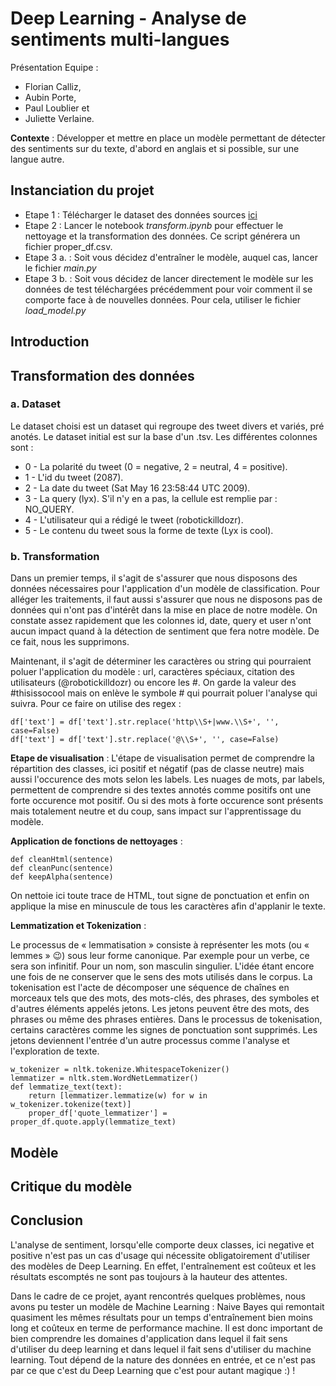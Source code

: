 # Deep Learning - Analyse de sentiments multi-langues

Présentation Equipe : 
* Florian Calliz, 
* Aubin Porte, 
* Paul Loublier et 
* Juliette Verlaine.

__Contexte__ : Développer et mettre en place un modèle permettant de détecter des sentiments sur du texte, d'abord en anglais et si possible, sur une langue autre.


## Instanciation du projet

* Etape 1 : Télécharger le dataset des données sources [ici](http://help.sentiment140.com/for-students)
* Etape 2 : Lancer le notebook _transform.ipynb_ pour effectuer le nettoyage et la transformation des données. Ce script générera un fichier proper_df.csv.
* Etape 3 a. : Soit vous décidez d'entraîner le modèle, auquel cas, lancer le fichier _main.py_
* Etape 3 b. : Soit vous décidez de lancer directement le modèle sur les données de test téléchargées précédemment pour voir comment il se comporte face à de nouvelles données. Pour cela, utiliser le fichier _load_model.py_

## Introduction

## Transformation des données

### a. Dataset

Le dataset choisi est un dataset qui regroupe des tweet divers et variés, pré anotés. Le dataset initial est sur la base d'un .tsv. Les différentes colonnes sont : 

* 0 - La polarité du tweet (0 = negative, 2 = neutral, 4 = positive).
* 1 - L'id du tweet (2087).
* 2 - La date du tweet (Sat May 16 23:58:44 UTC 2009).
* 3 - La query (lyx). S'il n'y en a pas, la cellule est remplie par : NO_QUERY.
* 4 - L'utilisateur qui a rédigé le tweet (robotickilldozr).
* 5 - Le contenu du tweet sous la forme de texte (Lyx is cool).

### b. Transformation

Dans un premier temps, il s'agit de s'assurer que nous disposons des données nécessaires pour l'application d'un modèle de classification. Pour alléger les traitements, il faut aussi s'assurer que nous ne disposons pas de données qui n'ont pas d'intérêt dans la mise en place de notre modèle.
On constate assez rapidement que les colonnes id, date, query et user n'ont aucun impact quand à la détection de sentiment que fera notre modèle. De ce fait, nous les supprimons.

Maintenant, il s'agit de déterminer les caractères ou string qui pourraient poluer l'application du modèle : url, caractères spéciaux, citation des utilisateurs (@robotickilldozr) ou encore les #.
On garde la valeur des #thisissocool mais on enlève le symbole # qui pourrait poluer l'analyse qui suivra. Pour ce faire on utilise des regex : 

```
df['text'] = df['text'].str.replace('http\\S+|www.\\S+', '', case=False)
df['text'] = df['text'].str.replace('@\\S+', '', case=False)
```

__Etape de visualisation__ : L'étape de visualisation permet de comprendre la répartition des classes, ici positif et négatif (pas de classe neutre) mais aussi l'occurence des mots selon les labels. 
Les nuages de mots, par labels, permettent de comprendre si des textes annotés comme positifs ont une forte occurence mot positif. Ou si des mots à forte occurence sont présents mais totalement neutre et du coup, sans impact sur l'apprentissage du modèle. 

__Application de fonctions de nettoyages__ : 

```
def cleanHtml(sentence)
def cleanPunc(sentence)
def keepAlpha(sentence)
```

On nettoie ici toute trace de HTML, tout signe de ponctuation et enfin on applique la mise en minuscule de tous les caractères afin d'applanir le texte. 

__Lemmatization et Tokenization__ :

Le processus de « lemmatisation » consiste à représenter les mots (ou « lemmes » 😉) sous leur forme canonique. Par exemple pour un verbe, ce sera son infinitif. Pour un nom, son masculin singulier. L'idée étant encore une fois de ne conserver que le sens des mots utilisés dans le corpus.
La tokenisation est l'acte de décomposer une séquence de chaînes en morceaux tels que des mots, des mots-clés, des phrases, des symboles et d'autres éléments appelés jetons. Les jetons peuvent être des mots, des phrases ou même des phrases entières. Dans le processus de tokenisation, certains caractères comme les signes de ponctuation sont supprimés. Les jetons deviennent l'entrée d'un autre processus comme l'analyse et l'exploration de texte.

```
w_tokenizer = nltk.tokenize.WhitespaceTokenizer()
lemmatizer = nltk.stem.WordNetLemmatizer()
def lemmatize_text(text):
    return [lemmatizer.lemmatize(w) for w in w_tokenizer.tokenize(text)]
    proper_df['quote_lemmatizer'] = proper_df.quote.apply(lemmatize_text)
```

## Modèle

## Critique du modèle

## Conclusion

L'analyse de sentiment, lorsqu'elle comporte deux classes, ici negative et positive n'est pas un cas d'usage qui nécessite obligatoirement d'utiliser des modèles de Deep Learning. 
En effet, l'entraînement est coûteux et les résultats escomptés ne sont pas toujours à la hauteur des attentes. 

Dans le cadre de ce projet, ayant rencontrés quelques problèmes, nous avons pu tester un modèle de Machine Learning : Naive Bayes qui remontait quasiment les mêmes résultats pour un temps d'entraînement bien moins long
et coûteux en terme de performance machine. Il est donc important de bien comprendre les domaines d'application dans lequel il fait sens d'utiliser du deep learning et dans lequel il fait sens d'utiliser du machine learning. Tout dépend de la nature des données en entrée, et ce n'est pas par ce que c'est du Deep Learning que c'est pour autant magique :) ! 